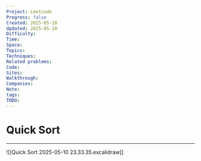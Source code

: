 ```yaml
---
Project: Leetcode
Progress: false
Created: 2025-05-10
Updated: 2025-05-10
Difficulty: 
Time: 
Space: 
Topics: 
Techniques: 
Related problems: 
Code: 
Sites: 
Walkthrough: 
Companies: 
Note: 
tags: 
TODO: 
---
```

# Quick Sort
---
![[Quick Sort 2025-05-10 23.33.35.excalidraw]]